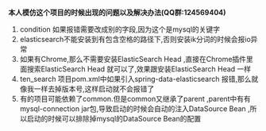 **本人模仿这个项目的时候出现的问题以及解决办法(QQ群:124569404)**

1. condition 如果报错需要改成别的字段,因为这个是mysql的关键字
2. elasticsearch不能安装到有包含空格的路径下,否则安装ik分词的时候会报io异常
3. 如果有Chrome,那么不需要安装ElasticSearch Head  ,直接在Chrome插件里面搜索ElasticSearch Head 就可以了,效果跟安装ElasticSearch Head 一样
4. ten_search 项目pom.xml中如果引入spring-data-elasticsearch 报错,那么就像我一样去掉版本号,这样启动就不会报错了
5. 有的项目可能依赖了common.但是common又继承了parent ,parent中有有mysql-connection jar包,导致启动的时候会自动的注入DataSource Bean ,所以启动的时候可以排除掉mysql的DataSource Bean的配置
